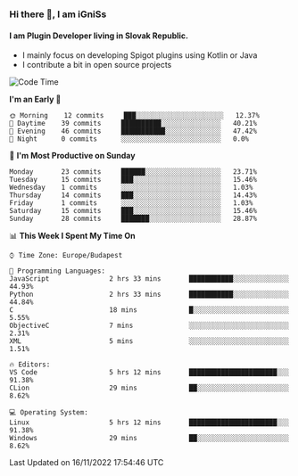 ### Hi there 👋, I am iGniSs

#### I am Plugin Developer living in Slovak Republic.
- I mainly focus on developing Spigot plugins using Kotlin or Java
- I contribute a bit in open source projects

<!--START_SECTION:waka-->
![Code Time](http://img.shields.io/badge/Code%20Time-963%20hrs%2047%20mins-blue)

**I'm an Early 🐤** 

```text
🌞 Morning    12 commits     ███░░░░░░░░░░░░░░░░░░░░░░   12.37% 
🌆 Daytime    39 commits     ██████████░░░░░░░░░░░░░░░   40.21% 
🌃 Evening    46 commits     ███████████░░░░░░░░░░░░░░   47.42% 
🌙 Night      0 commits      ░░░░░░░░░░░░░░░░░░░░░░░░░   0.0%

```
📅 **I'm Most Productive on Sunday** 

```text
Monday       23 commits     ██████░░░░░░░░░░░░░░░░░░░   23.71% 
Tuesday      15 commits     ███░░░░░░░░░░░░░░░░░░░░░░   15.46% 
Wednesday    1 commits      ░░░░░░░░░░░░░░░░░░░░░░░░░   1.03% 
Thursday     14 commits     ███░░░░░░░░░░░░░░░░░░░░░░   14.43% 
Friday       1 commits      ░░░░░░░░░░░░░░░░░░░░░░░░░   1.03% 
Saturday     15 commits     ███░░░░░░░░░░░░░░░░░░░░░░   15.46% 
Sunday       28 commits     ███████░░░░░░░░░░░░░░░░░░   28.87%

```


📊 **This Week I Spent My Time On** 

```text
⌚︎ Time Zone: Europe/Budapest

💬 Programming Languages: 
JavaScript               2 hrs 33 mins       ███████████░░░░░░░░░░░░░░   44.93% 
Python                   2 hrs 33 mins       ███████████░░░░░░░░░░░░░░   44.84% 
C                        18 mins             █░░░░░░░░░░░░░░░░░░░░░░░░   5.55% 
ObjectiveC               7 mins              ░░░░░░░░░░░░░░░░░░░░░░░░░   2.31% 
XML                      5 mins              ░░░░░░░░░░░░░░░░░░░░░░░░░   1.51%

🔥 Editors: 
VS Code                  5 hrs 12 mins       ██████████████████████░░░   91.38% 
CLion                    29 mins             ██░░░░░░░░░░░░░░░░░░░░░░░   8.62%

💻 Operating System: 
Linux                    5 hrs 12 mins       ██████████████████████░░░   91.38% 
Windows                  29 mins             ██░░░░░░░░░░░░░░░░░░░░░░░   8.62%

```


 Last Updated on 16/11/2022 17:54:46 UTC
<!--END_SECTION:waka-->